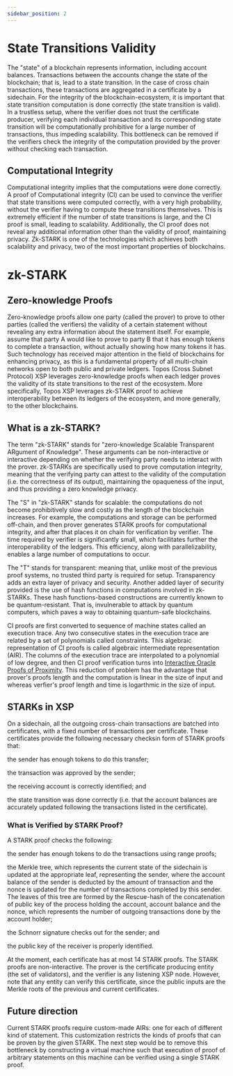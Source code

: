 ```yaml
---
sidebar_position: 2
---
```


# State Transitions Validity

The "state" of a blockchain represents information, including account balances. Transactions between the accounts change the state of the blockchain; that is, lead to a state transition. In the case of cross chain transactions, these transactions are aggregated in a certificate by a sidechain. For the integrity of the blockchain-ecosystem, it is important that state transition computation is done correctly (the state transition is valid).  In a trustless setup, where the verifier does not trust the certificate producer, verifying each individual transaction and its corresponding state transition will be computationally prohibitive for a large number of transactions, thus impeding scalability. This bottleneck can be removed if the verifiers check the integrity of the computation provided by the prover without checking each transaction.

## Computational Integrity

Computational integrity implies that the computations were done correctly. A proof of Computational integrity (CI) can be used to convince the verifier that state transitions were computed correctly, with a very high probability, without the verifier having to compute
these transitions themselves. This is extremely efficient if the number of state transitions is large, and the CI proof is small, leading to scalability. Additionally, the CI proof does not reveal
any additional information other than the validity of proof, maintaining privacy. Zk-STARK is one of the technologies which achieves both scalability and privacy, two of the most important properties of blockchains.



# zk-STARK

## Zero-knowledge Proofs

Zero-knowledge proofs allow one party (called the prover) to prove to other parties (called the verifiers) the validity of a certain statement without revealing any extra information about the statement itself. For example, assume that party A would like to prove to party
B that it has enough tokens to complete a transaction, without actually showing how many tokens it has. Such technology has received major attention in the field of blockchains for enhancing privacy, as this is a fundamental property of all multi-chain networks open to
both public and private ledgers. Topos (Cross Subnet Protocol) XSP leverages zero-knowledge proofs when each ledger proves the validity of its state transitions to the rest of the ecosystem. More specifically, Topos XSP leverages zk-STARK proof to achieve interoperability between its ledgers of the ecosystem, and more generally, to the other blockchains.

## What is a zk-STARK?

The term "zk-STARK" stands for "zero-knowledge Scalable Transparent ARgument of Knowledge". These arguments can be non-interactive or interactive depending on whether the verifying party needs to interact with the prover. zk-STARKs are specifically used to prove computation integrity, meaning that the verifying party can attest to the validity of the computation (i.e. the correctness of its output), maintaining the opaqueness of the input, and thus providing a zero knowledge privacy.

The "S" in "zk-STARK" stands for scalable: the computations do not become prohibitively slow and costly as the length of the blockchain increases. For example, the computations and storage can be performed off-chain, and then prover generates STARK proofs for computational integrity, and after that places it on chain for verification by verifier. The time required by verifier is significantly small, which facilitates further the interoperability of the ledgers. This efficiency, along with parallelizability, enables a large number of computations to occur.

The "T" stands for transparent: meaning that, unlike most of the previous proof systems, no trusted third party is required for setup. Transparency adds an extra layer of privacy and security. Another added layer of security provided is the use of hash functions in computations involved in zk-STARKs. These hash functions-based constructions are currently known to be quantum-resistant. That is, invulnerable to attack by quantum computers, which paves a way to
obtaining quantum-safe blockchains.

CI proofs are first converted to sequence of machine states called an execution trace. Any two consecutive states in the execution trace are related by a set of polynomials called constraints. This algebraic representation of CI proofs is called algebraic intermediate representation (AIR). The columns of the execution trace are interpolated to a polynomial of low degree, and then CI proof verification turns into [Interactive Oracle Proofs of Proximity](https://eccc.weizmann.ac.il/report/2017/134/download/). This reduction of problem has the advantage that prover's proofs length and the computation is linear in the size of input and  whereas verfier's proof length and time is logarthmic in the size of input. 

## STARKs in XSP

On a sidechain, all the outgoing cross-chain transactions are batched into certificates, with a fixed number of transactions per certificate. These certificates provide the following necessary checksin form of STARK proofs that:

the sender has enough tokens to do this transfer;

the transaction was approved by the sender;

the receiving account is correctly identified; and

the state transition was done correctly (i.e. that the account balances are accurately updated following the transactions listed in the certificate).

### What is Verified by STARK Proof?
A STARK proof checks the following:

the sender has enough tokens to do the transactions using range proofs;

the Merkle tree, which represents the current state of the sidechain is updated at the appropriate leaf, representing the sender, where the account balance of the sender is deducted by the amount of transaction and the nonce is updated for the number of transactions completed by this sender. The leaves of this tree are formed by the Rescue-hash of the concatenation of public key of the process holding the account, account balance and the nonce, which represents the number of outgoing transactions done by the account holder;

the Schnorr signature checks out for the sender; and

the public key of the receiver is properly identified.

At the moment, each certificate has at most 14 STARK proofs. The STARK proofs are non-interactive. The prover is the certificate producing entity (the set of validators), and the verifier is any listening XSP node. However, note that any entity can verify this certificate, since the public inputs are the Merkle roots of the previous and current certificates.



## Future direction 
Current STARK proofs require custom-made AIRs: one for each of different kind of statement. This customization restricts the kinds of proofs that can be proven by the given STARK. The next step would be to remove this bottleneck by constructing a virtual machine such that execution of proof of arbitrary statements on this machine can be verified using a single STARK proof.
